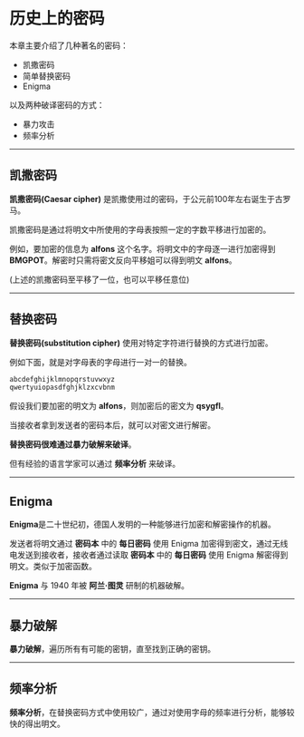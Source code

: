 # 历史上的密码

本章主要介绍了几种著名的密码：

- 凯撒密码
- 简单替换密码
- Enigma

以及两种破译密码的方式：

- 暴力攻击
- 频率分析

----

## 凯撒密码

**凯撒密码(Caesar cipher)** 是凯撒使用过的密码，于公元前100年左右诞生于古罗马。

凯撒密码是通过将明文中所使用的字母表按照一定的字数平移进行加密的。

例如，要加密的信息为 **alfons** 这个名字。将明文中的字母逐一进行加密得到 **BMGPOT**。解密时只需将密文反向平移姐可以得到明文 **alfons**。

(上述的凯撒密码至平移了一位，也可以平移任意位)

----

## 替换密码

**替换密码(substitution cipher)** 使用对特定字符进行替换的方式进行加密。

例如下面，就是对字母表的字母进行一对一的替换。

```c
abcdefghijklmnopqrstuvwxyz
qwertyuiopasdfghjklzxcvbnm
```

假设我们要加密的明文为 **alfons**，则加密后的密文为 **qsygfl**。

当接收者拿到发送者的密码本后，就可以对密文进行解密。

**替换密码很难通过暴力破解来破译**。

但有经验的语言学家可以通过 **频率分析** 来破译。

----

## Enigma

**Enigma**是二十世纪初，德国人发明的一种能够进行加密和解密操作的机器。

发送者将明文通过 **密码本** 中的 **每日密码** 使用 Enigma 加密得到密文，通过无线电发送到接收者，接收者通过读取 **密码本** 中的 **每日密码** 使用 Enigma 解密得到明文。类似于加密函数。

**Enigma** 与 1940 年被 **阿兰·图灵** 研制的机器破解。

----

## 暴力破解

**暴力破解**，遍历所有有可能的密钥，直至找到正确的密钥。

----

## 频率分析

**频率分析**，在替换密码方式中使用较广，通过对使用字母的频率进行分析，能够较快的得出明文。
